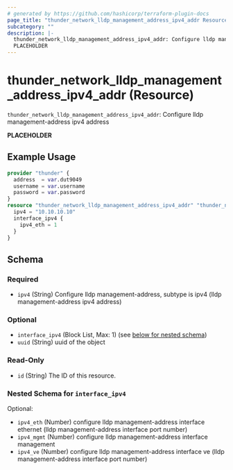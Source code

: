 ```yaml
---
# generated by https://github.com/hashicorp/terraform-plugin-docs
page_title: "thunder_network_lldp_management_address_ipv4_addr Resource - terraform-provider-thunder"
subcategory: ""
description: |-
  thunder_network_lldp_management_address_ipv4_addr: Configure lldp management-address ipv4 address
  PLACEHOLDER
---
```


# thunder_network_lldp_management_address_ipv4_addr (Resource)

`thunder_network_lldp_management_address_ipv4_addr`: Configure lldp management-address ipv4 address

__PLACEHOLDER__

## Example Usage

```terraform
provider "thunder" {
  address  = var.dut9049
  username = var.username
  password = var.password
}
resource "thunder_network_lldp_management_address_ipv4_addr" "thunder_network_lldp_management_address_ipv4_addr" {
  ipv4 = "10.10.10.10"
  interface_ipv4 {
    ipv4_eth = 1
  }
}
```

<!-- schema generated by tfplugindocs -->
## Schema

### Required

- `ipv4` (String) Configure lldp management-address, subtype is ipv4 (lldp management-address ipv4 address)

### Optional

- `interface_ipv4` (Block List, Max: 1) (see [below for nested schema](#nestedblock--interface_ipv4))
- `uuid` (String) uuid of the object

### Read-Only

- `id` (String) The ID of this resource.

<a id="nestedblock--interface_ipv4"></a>
### Nested Schema for `interface_ipv4`

Optional:

- `ipv4_eth` (Number) configure lldp management-address interface ethernet (lldp management-address interface port number)
- `ipv4_mgmt` (Number) configure lldp management-address interface management
- `ipv4_ve` (Number) configure lldp management-address interface ve (lldp management-address interface port number)


